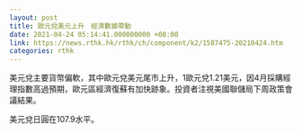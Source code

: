 ```yaml
---
layout: post
title: 歐元兌美元上升　經濟數據帶動
date: 2021-04-24 05:14:41.000000000 +08:00
link: https://news.rthk.hk/rthk/ch/component/k2/1587475-20210424.htm
categories: rthk
---
```


美元兌主要貨幣偏軟，其中歐元兌美元尾市上升，1歐元兌1.21美元，因4月採購經理指數高過預期，歐元區經濟復蘇有加快跡象。投資者注視美國聯儲局下周政策會議結果。

美元兌日圓在107.9水平。
